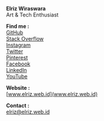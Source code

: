 **Elriz Wiraswara**\
Art & Tech Enthusiast

**Find me :**\
[GitHub](www.github.com/elrizwiraswara)\
[Stack Overflow](www.stackoverflow.com/users/13082754)\
[Instagram](www.instagram.com/elrizwiraswara)\
[Twitter](www.twitter.com/elrizwiraswara)\
[Pinterest](www.pinterest.com/elrizwiraswara)\
[Facebook](www.facebook.com/elrizwiraswara)\
[LinkedIn](www.linkedin.com/elrizwiraswara)\
[YouTube](www.youtube.com/elrizwiraswara)

**Website :**\
[www.elriz.web.id](www.elriz.web.id)

**Contact :**\
elriz@elriz.web.id
